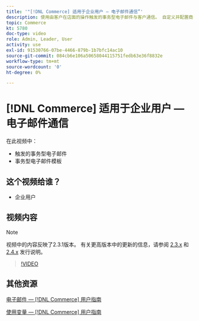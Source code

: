 ```yaml
---
title: '"[!DNL Commerce] 适用于企业用户 — 电子邮件通信”'
description: 使用由客户在店面的操作触发的事务型电子邮件与客户通信。 自定义并配置商店的电子邮件模板。
topic: Commerce
kt: 5780
doc-type: video
role: Admin, Leader, User
activity: use
exl-id: 91530766-07be-4466-879b-1b7bfc14ac10
source-git-commit: 084cb6e106a50658044115751fedb63e36f8832e
workflow-type: tm+mt
source-wordcount: '0'
ht-degree: 0%

---
```


# [!DNL Commerce] 适用于企业用户 — 电子邮件通信

在此视频中：

- 触发的事务型电子邮件
- 事务型电子邮件模板

## 这个视频给谁？

- 企业用户

## 视频内容

>[!NOTE]
>
>视频中的内容反映了2.3.1版本。 有关更高版本中的更新的信息，请参阅 [ 2.3.x](https://devdocs.magento.com/guides/v2.3/release-notes/bk-release-notes.html) 和 [2.4.x](https://devdocs.magento.com/guides/v2.4/release-notes/bk-release-notes.html) 发行说明。

>[!VIDEO](https://video.tv.adobe.com/v/36190?quality=12&learn=on)

## 其他资源

[电子邮件 —  [!DNL Commerce] 用户指南](https://docs.magento.com/user-guide/marketing/email-templates.html)

[使用变量 —  [!DNL Commerce] 用户指南](https://docs.magento.com/user-guide/marketing/variables.html)
